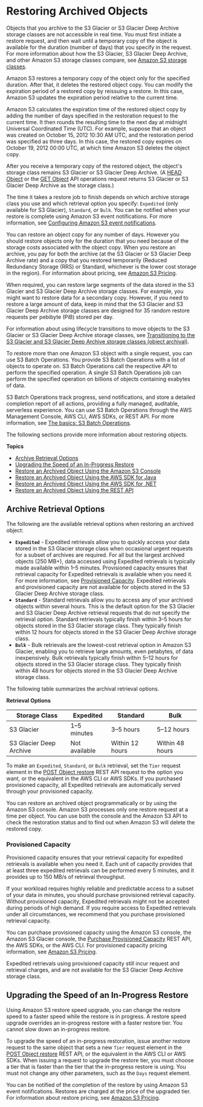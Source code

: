 # Restoring Archived Objects<a name="restoring-objects"></a>

Objects that you archive to the S3 Glacier or S3 Glacier Deep Archive storage classes are not accessible in real time\. You must first initiate a restore request, and then wait until a temporary copy of the object is available for the duration \(number of days\) that you specify in the request\. For more information about how the S3 Glacier, S3 Glacier Deep Archive, and other Amazon S3 storage classes compare, see [Amazon S3 storage classes](storage-class-intro.md)\. 

Amazon S3 restores a temporary copy of the object only for the specified duration\. After that, it deletes the restored object copy\. You can modify the expiration period of a restored copy by reissuing a restore\. In this case, Amazon S3 updates the expiration period relative to the current time\. 

Amazon S3 calculates the expiration time of the restored object copy by adding the number of days specified in the restoration request to the current time\. It then rounds the resulting time to the next day at midnight Universal Coordinated Time \(UTC\)\. For example, suppose that an object was created on October 15, 2012 10:30 AM UTC, and the restoration period was specified as three days\. In this case, the restored copy expires on October 19, 2012 00:00 UTC, at which time Amazon S3 deletes the object copy\. 

After you receive a temporary copy of the restored object, the object's storage class remains S3 Glacier or S3 Glacier Deep Archive\. \(A [HEAD Object](https://docs.aws.amazon.com/AmazonS3/latest/API/RESTObjectHEAD.html) or the [GET Object](https://docs.aws.amazon.com/AmazonS3/latest/API/RESTObjectGET.html) API operations request returns S3 Glacier or S3 Glacier Deep Archive as the storage class\.\) 

The time it takes a restore job to finish depends on which archive storage class you use and which retrieval option you specify: `Expedited` \(only available for S3 Glacier\), `Standard`, or `Bulk`\. You can be notified when your restore is complete using Amazon S3 event notifications\. For more information, see [ Configuring Amazon S3 event notifications](NotificationHowTo.md)\.

You can restore an object copy for any number of days\. However you should restore objects only for the duration that you need because of the storage costs associated with the object copy\. When you restore an archive, you pay for both the archive \(at the S3 Glacier or S3 Glacier Deep Archive rate\) and a copy that you restored temporarily \(Reduced Redundancy Storage \(RRS\) or Standard, whichever is the lower cost storage in the region\)\. For information about pricing, see [Amazon S3 Pricing](https://aws.amazon.com/s3/pricing/)\.

When required, you can restore large segments of the data stored in the S3 Glacier and S3 Glacier Deep Archive storage classes\. For example, you might want to restore data for a secondary copy\. However, if you need to restore a large amount of data, keep in mind that the S3 Glacier and S3 Glacier Deep Archive storage classes are designed for 35 random restore requests per pebibyte \(PiB\) stored per day\.

For information about using lifecycle transitions to move objects to the S3 Glacier or S3 Glacier Deep Archive storage classes, see [Transitioning to the S3 Glacier and S3 Glacier Deep Archive storage classes \(object archival\)](lifecycle-transition-general-considerations.md#before-deciding-to-archive-objects)\.

To restore more than one Amazon S3 object with a single request, you can use S3 Batch Operations\. You provide S3 Batch Operations with a list of objects to operate on\. S3 Batch Operations call the respective API to perform the specified operation\. A single S3 Batch Operations job can perform the specified operation on billions of objects containing exabytes of data\. 

S3 Batch Operations track progress, send notifications, and store a detailed completion report of all actions, providing a fully managed, auditable, serverless experience\. You can use S3 Batch Operations through the AWS Management Console, AWS CLI, AWS SDKs, or REST API\. For more information, see [The basics: S3 Batch Operations](batch-ops-basics.md)\.

The following sections provide more information about restoring objects\.

**Topics**
+ [Archive Retrieval Options](#restoring-objects-retrieval-options)
+ [Upgrading the Speed of an In\-Progress Restore](#restoring-objects-upgrade-tier)
+ [Restore an Archived Object Using the Amazon S3 Console](restoring-objects-console.md)
+ [Restore an Archived Object Using the AWS SDK for Java](restoring-objects-java.md)
+ [Restore an Archived Object Using the AWS SDK for \.NET](restore-object-dotnet.md)
+ [Restore an Archived Object Using the REST API](restoring-objects-rest.md)

## Archive Retrieval Options<a name="restoring-objects-retrieval-options"></a>

The following are the available retrieval options when restoring an archived object: 
+ **`Expedited`** \- Expedited retrievals allow you to quickly access your data stored in the S3 Glacier storage class when occasional urgent requests for a subset of archives are required\. For all but the largest archived objects \(250 MB\+\), data accessed using Expedited retrievals is typically made available within 1–5 minutes\. Provisioned capacity ensures that retrieval capacity for Expedited retrievals is available when you need it\. For more information, see [Provisioned Capacity](#restoring-objects-expedited-capacity)\. Expedited retrievals and provisioned capacity are not available for objects stored in the S3 Glacier Deep Archive storage class\.
+ **`Standard`** \- Standard retrievals allow you to access any of your archived objects within several hours\. This is the default option for the S3 Glacier and S3 Glacier Deep Archive retrieval requests that do not specify the retrieval option\. Standard retrievals typically finish within 3–5 hours for objects stored in the S3 Glacier storage class\. They typically finish within 12 hours for objects stored in the S3 Glacier Deep Archive storage class\. 
+ **`Bulk`** \- Bulk retrievals are the lowest\-cost retrieval option in Amazon S3 Glacier, enabling you to retrieve large amounts, even petabytes, of data inexpensively\. Bulk retrievals typically finish within 5–12 hours for objects stored in the S3 Glacier storage class\. They typically finish within 48 hours for objects stored in the S3 Glacier Deep Archive storage class\.

The following table summarizes the archival retrieval options\.


**Retrieval Options**  

| Storage Class | Expedited | Standard | Bulk | 
| --- | --- | --- | --- | 
|  S3 Glacier  |  1–5 minutes  |  3–5 hours  |  5–12 hours  | 
|  S3 Glacier Deep Archive  |  Not available  |  Within 12 hours  |  Within 48 hours  | 

To make an `Expedited`, `Standard`, or `Bulk` retrieval, set the `Tier` request element in the [POST Object restore](https://docs.aws.amazon.com/AmazonS3/latest/API/RESTObjectPOSTrestore.html) REST API request to the option you want, or the equivalent in the AWS CLI or AWS SDKs\. If you purchased provisioned capacity, all Expedited retrievals are automatically served through your provisioned capacity\. 

You can restore an archived object programmatically or by using the Amazon S3 console\. Amazon S3 processes only one restore request at a time per object\. You can use both the console and the Amazon S3 API to check the restoration status and to find out when Amazon S3 will delete the restored copy\. 

### Provisioned Capacity<a name="restoring-objects-expedited-capacity"></a>

Provisioned capacity ensures that your retrieval capacity for expedited retrievals is available when you need it\. Each unit of capacity provides that at least three expedited retrievals can be performed every 5 minutes, and it provides up to 150 MB/s of retrieval throughput\.

If your workload requires highly reliable and predictable access to a subset of your data in minutes, you should purchase provisioned retrieval capacity\. Without provisioned capacity, Expedited retrievals might not be accepted during periods of high demand\. If you require access to Expedited retrievals under all circumstances, we recommend that you purchase provisioned retrieval capacity\. 

You can purchase provisioned capacity using the Amazon S3 console, the Amazon S3 Glacier console, the [Purchase Provisioned Capacity](https://docs.aws.amazon.com/amazonglacier/latest/dev/api-PurchaseProvisionedCapacity.html) REST API, the AWS SDKs, or the AWS CLI\. For provisioned capacity pricing information, see [Amazon S3 Pricing](https://aws.amazon.com/s3/pricing/)\. 

Expedited retrievals using provisioned capacity still incur request and retrieval charges, and are not available for the S3 Glacier Deep Archive storage class\.

## Upgrading the Speed of an In\-Progress Restore<a name="restoring-objects-upgrade-tier"></a>

Using Amazon S3 restore speed upgrade, you can change the restore speed to a faster speed while the restore is in progress\. A restore speed upgrade overrides an in\-progress restore with a faster restore tier\. You cannot slow down an in\-progress restore\.

To upgrade the speed of an in\-progress restoration, issue another restore request to the same object that sets a new `Tier` request element in the [POST Object restore](https://docs.aws.amazon.com/AmazonS3/latest/API/RESTObjectPOSTrestore.html) REST API, or the equivalent in the AWS CLI or AWS SDKs\. When issuing a request to upgrade the restore tier, you must choose a tier that is faster than the tier that the in\-progress restore is using\. You must not change any other parameters, such as the `Days` request element\. 

You can be notified of the completion of the restore by using Amazon S3 event notifications\. Restores are charged at the price of the upgraded tier\. For information about restore pricing, see [Amazon S3 Pricing](https://aws.amazon.com/s3/pricing/)\.